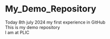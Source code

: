 # My_Demo_Repository
Today 8th july 2024 my first experience in GitHub <br> This is my demo repository <br> I am at PLIC 
